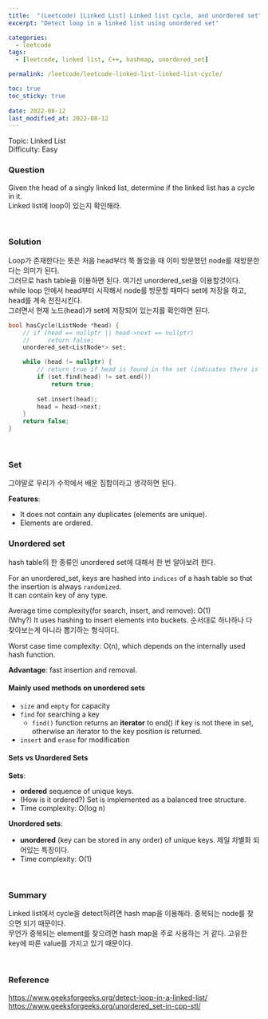 ```yaml
---
title:  "(Leetcode) [Linked List] Linked list cycle, and unordered set"
excerpt: "Detect loop in a linked list using unordered set"

categories:
  - leetcode
tags:
  - [leetcode, linked list, C++, hashmap, unordered_set]

permalink: /leetcode/leetcode-linked-list-linked-list-cycle/

toc: true
toc_sticky: true
 
date: 2022-08-12
last_modified_at: 2022-08-12
---
```


Topic: Linked List    
Difficulty: Easy

### Question
Given the head of a singly linked list, determine if the linked list has a cycle in it.  
Linked list에 loop이 있는지 확인해라.

<br>

### Solution
Loop가 존재한다는 뜻은 처음 head부터 쭉 돌았을 때 이미 방문했던 node를 재방문한다는 의미가 된다.  
그러므로 hash table을 이용하면 된다. 여기선 unordered_set을 이용할것이다.  
while loop 안에서 head부터 시작해서 node를 방문할 때마다 set에 저장을 하고, head를 계속 전진시킨다.  
그러면서 현재 노드(head)가 set에 저장되어 있는지를 확인하면 된다.

```cpp
bool hasCycle(ListNode *head) {
    // if (head == nullptr || head->next == nullptr)
    //     return false;
    unordered_set<ListNode*> set;

    while (head != nullptr) {
        // return true if head is found in the set (indicates there is a loop)
        if (set.find(head) != set.end())
            return true;
        
        set.insert(head);
        head = head->next;
    }
    return false;
}
```

<br>

### Set
그야말로 우리가 수학에서 배운 집합이라고 생각하면 된다.

**Features**:
- It does not contain any duplicates (elements are unique).
- Elements are ordered.

### Unordered set
hash table의 한 종류인 unordered set에 대해서 한 번 알아보려 한다.

For an unordered_set, keys are hashed into `indices` of a hash table so that the insertion is always `randomized`.  
It can contain key of any type.  

Average time complexity(for search, insert, and remove): O(1)  
(Why?) It uses hashing to insert elements into buckets. 순서대로 하나하나 다 찾아보는게 아니라 뽑기하는 형식이다.  

Worst case time complexity: O(n), which depends on the internally used hash function.  

**Advantage**: fast insertion and removal.

#### Mainly used methods on unordered sets
- `size` and `empty` for capacity
- `find` for searching a key
  - `find()` function returns an **iterator** to end() if key is not there in set, otherwise an iterator to the key position is returned.
- `insert` and `erase` for modification


#### Sets vs Unordered Sets
**Sets**:
- **ordered** sequence of unique keys.
- (How is it ordered?) Set is implemented as a balanced tree structure.
- Time complexity: O(log n)
  
**Unordered sets**:
- **unordered** (key can be stored in any order) of unique keys. 제일 차별화 되어있는 특징이다.
- Time complexity: O(1)


<br>

### Summary
Linked list에서 cycle을 detect하려면 hash map을 이용해라. 중복되는 node를 찾으면 되기 때문이다.  
무언가 중복되는 element를 찾으려면 hash map을 주로 사용하는 거 같다. 고유한 key에 따른 value를 가지고 있기 때문이다.

<br>

### Reference
<https://www.geeksforgeeks.org/detect-loop-in-a-linked-list/>  
<https://www.geeksforgeeks.org/unordered_set-in-cpp-stl/>